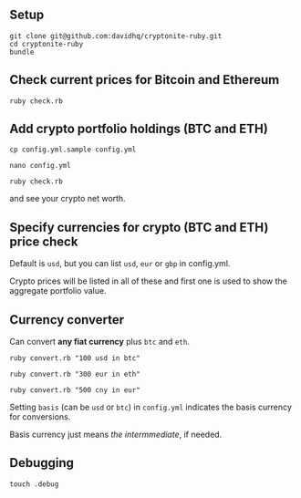 ## Setup

    git clone git@github.com:davidhq/cryptonite-ruby.git
    cd cryptonite-ruby
    bundle

## Check current prices for Bitcoin and Ethereum

    ruby check.rb

## Add crypto portfolio holdings (BTC and ETH)

    cp config.yml.sample config.yml

    nano config.yml

    ruby check.rb

  and see your crypto net worth.

## Specify currencies for crypto (BTC and ETH) price check

Default is `usd`, but you can list `usd`, `eur` or `gbp` in config.yml.

Crypto prices will be listed in all of these and
first one is used to show the aggregate portfolio value.

## Currency converter

Can convert **any fiat currency** plus `btc` and `eth`.

    ruby convert.rb "100 usd in btc"

    ruby convert.rb "300 eur in eth"

    ruby convert.rb "500 cny in eur"

Setting `basis` (can be `usd` or `btc`) in `config.yml` indicates the basis currency for conversions.

Basis currency just means *the intermmediate*, if needed.

## Debugging

    touch .debug
